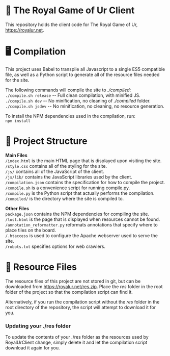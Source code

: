 # 🎲 The Royal Game of Ur Client
This repository holds the client code for The Royal Game of Ur, https://royalur.net.


# 🖥️ Compilation
This project uses Babel to transpile all Javascript to a single ES5 compatible file,
as well as a Python script to generate all of the resource files needed for the site.

The following commands will compile the site to _./compiled_: \
`./compile.sh release` -- Full clean compilation, with minified JS. \
`./compile.sh dev` -- No minification, no cleaning of _./compiled_ folder. \
`./compile.sh jsdev` -- No minification, no cleaning, no resource generation.

To install the NPM dependencies used in the compilation, run: \
`npm install`


# 📂 Project Structure
**Main Files** \
`/index.html` is the main HTML page that is displayed upon visiting the site. \
`/style.css` contains all of the styling for the site. \
`/js/` contains all of the JavaScript of the client. \
`/js/lib/` contains the JavaScript libraries used by the client. \
`/compilation.json` contains the specification for how to compile the project. \
`/compile.sh` is a convenience script for running compile.py. \
`/compile.py` is the Python script that actually performs the compilation. \
`/compiled/` is the directory where the site is compiled to.

**Other Files** \
`package.json` contains the NPM dependencies for compiling the site. \
`/lost.html` is the page that is displayed when resources cannot be found. \
`/annotation_reformatter.py` reformats annotations that specify where to place tiles on the board. \
`/.htaccess` is used to configure the Apache webserver used to serve the site. \
`/robots.txt` specifies options for web crawlers.


# 💾 Resource Files
The resource files of this project are not stored in git, but can be downloaded
from https://royalur.net/res.zip. Place the _res_ folder in the root folder of the
project so that the compilation script can find it.

Alternatively, if you run the compilation script without the _res_ folder in the root
directory of the repository, the script will attempt to download it for you.

### Updating your ./res folder
To update the contents of your ./res folder as the resources used by RoyalUrClient
change, simply delete it and let the compilation script download it again for you.
